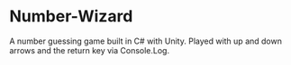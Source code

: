 # Number-Wizard

A number guessing game built in C# with Unity. Played with up and down arrows and the return key via Console.Log.
